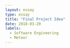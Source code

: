 ```yaml
---
layout: essay
type: essay
title: "Final Project Idea"
date: 2018-03-20
labels:
  - Software Engineering
  - Meteor
---
```



